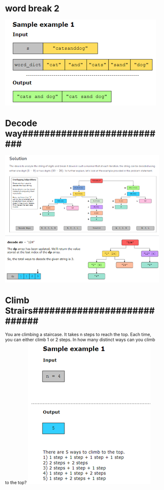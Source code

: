# word break 2 #######################
![alt text](image.png)

# Decode way###########################
![alt text](image-1.png)
![alt text](image-2.png)

# Climb Strairs############################
You are climbing a staircase. It takes n steps to reach the top. Each time, you can either climb 1 or 2 steps. In how many distinct ways can you climb to the top?
![alt text](image-3.png)

